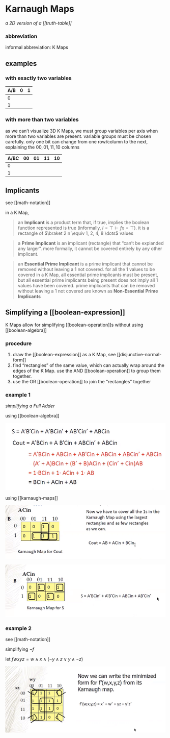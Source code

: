 # Karnaugh Maps

_a 2D version of a [[truth-table]]_

### abbreviation

informal abbreviation: K Maps

## examples

### with exactly two variables

| A/B | 0   | 1   |
| --- | --- | --- |
| 0   |     |     |
| 1   |     |     |

### with more than two variables

as we can’t visualize 3D K Maps, we must group variables per axis when more than two variables are present. variable groups must be chosen carefully. only one bit can change from one row/column to the next, explaining the $00, 01, 11, 10$ columns

| A/BC | 00  | 01  | 11  | 10  |
| ---- | --- | --- | --- | --- |
| 0    |     |     |     |     |
| 1    |     |     |     |     |

## Implicants

see [[math-notation]]

in a K Map,

> an **Implicant** is a product term that, if true, implies the boolean function represented is true (informally, $I = \top \vdash f x = \top$). it is a rectangle of $\braket 2 n \equiv 1, 2, 4, 8 \dots$ values

> a **Prime Implicant** is an implicant (rectangle) that “can’t be explanded any larger”. more formally, it cannot be covered entirely by any other implicant.

> an **Essential Prime Implicant** is a prime implicant that cannot be removed without leaving a $1$ not covered. for all the $1$ values to be covered in a K Map, all essential prime implicants must be present, but all essential prime implicants being present does not imply all $1$ values have been covered. prime implicants that can be removed without leaving a $1$ not covered are known as **Non-Essential Prime Implicants**

## Simplifying a [[boolean-expression]]

K Maps allow for simplifying [[boolean-operation]]s without using [[boolean-algebra]]

### procedure

1. draw the [[boolean-expression]] as a K Map, see [[disjunctive-normal-form]]
2. find “rectangles” of the same value, which can actually wrap around the edges of the K Map. use the AND [[boolean-operation]] to group them together.
3. use the OR [[boolean-operation]] to join the “rectangles” together

### example 1

_simplifying a Full Adder_

using [[boolean-algebra]]

![](2022-02-26-01-18-06.png)

using [[karnaugh-maps]]

![](2022-02-26-01-18-20.png)

![](2022-02-26-01-18-33.png)

### example 2

see [[math-notation]]

simplifying $\lnot f$

let $f w x y z = w \land x \land (\lnot y \land z \lor y \land \lnot z)$

![](2022-02-26-01-18-59.png)
